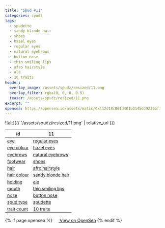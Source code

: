 ```yaml
---
title: "Spud #11"
categories: spudz
tags:
  - spudette
  - sandy blonde hair
  - shoes
  - hazel eyes
  - regular eyes
  - natural eyebrows
  - button nose
  - thin smiling lips
  - afro hairstyle
  - ale
  - 10 traits
header:
  overlay_image: /assets/spudz/resized/11.png
  overlay_filter: rgba(0, 0, 0, 0.5)
  teaser: /assets/spudz/resized/11.png
excerpt: ""
opensea: https://opensea.io/assets/matic/0x112d18c861d401b3145d39236bf149f01e18beed/11
---
```

![alt]({{ '/assets/spudz/resized/11.png' | relative_url }})

| id | 11 |
|-|-|
| <a href="/traits/eye/#trait-type">eye</a> | <a href="/traits/eye/regular-eyes/1/#trait">regular eyes</a> |
| <a href="/traits/eye-colour/#trait-type">eye colour</a> | <a href="/traits/eye-colour/hazel-eyes/1/#trait">hazel eyes</a> |
| <a href="/traits/eyebrows/#trait-type">eyebrows</a> | <a href="/traits/eyebrows/natural-eyebrows/1/#trait">natural eyebrows</a> |
| <a href="/traits/footwear/#trait-type">footwear</a> | <a href="/traits/footwear/shoes/1/#trait">shoes</a> |
| <a href="/traits/hair/#trait-type">hair</a> | <a href="/traits/hair/afro-hairstyle/1/#trait">afro hairstyle</a> |
| <a href="/traits/hair-colour/#trait-type">hair colour</a> | <a href="/traits/hair-colour/sandy-blonde-hair/1/#trait">sandy blonde hair</a> |
| <a href="/traits/holding/#trait-type">holding</a> | <a href="/traits/holding/ale/1/#trait">ale</a> |
| <a href="/traits/mouth/#trait-type">mouth</a> | <a href="/traits/mouth/thin-smiling-lips/1/#trait">thin smiling lips</a> |
| <a href="/traits/nose/#trait-type">nose</a> | <a href="/traits/nose/button-nose/1/#trait">button nose</a> |
| <a href="/traits/spud-type/#trait-type">spud type</a> | <a href="/traits/spud-type/spudette/1/#trait">spudette</a> |
| <a href="/traits/trait-count/#trait-type">trait count</a> | <a href="/traits/trait-count/10-traits/1/#trait">10 traits</a> |

{% if page.opensea %}
<a href="{{page.opensea}}" class="btn btn--info" onclick="window.open(this.href, '_blank'); return false;"><img src="/assets/images/opensea.svg" width="16px"><span>  View on OpenSea</span></a>
{% endif %}
